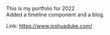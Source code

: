 This is my portfolio for 2022   
Added a timeline component and a blog.

Link: https://www.joshuaduke.com/
